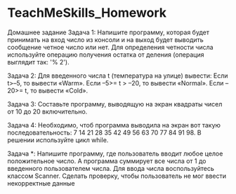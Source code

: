 # TeachMeSkills_Homework

Домашнее задание
Задача 1:
Напишите программу, которая будет принимать на вход число из консоли и на выход
будет выводить сообщение четное число или нет. Для определения четности числа
используйте операцию получения остатка от деления (операция выглядит так: '% 2').

Задача 2:
Для введенного числа t (температура на улице) вывести: Если t>–5, то вывести «Warm».
Если –5>= t > –20, то вывести «Normal». Если –20>= t, то вывести «Cold».

Задача 3:
Составьте программу, выводящую на экран квадраты чисел от 10 до 20 включительно.

Задача 4:
Необходимо, чтоб программа выводила на экран вот такую последовательность:
7 14 21 28 35 42 49 56 63 70 77 84 91 98. В решении используйте цикл while.

Задача *:
Напишите программу, где пользователь вводит любое целое положительное число. А
программа суммирует все числа от 1 до введенного пользователем числа. Для ввода
числа воспользуйтесь классом Scanner. Сделать проверку, чтобы пользователь не мог
ввести некорректные данные
